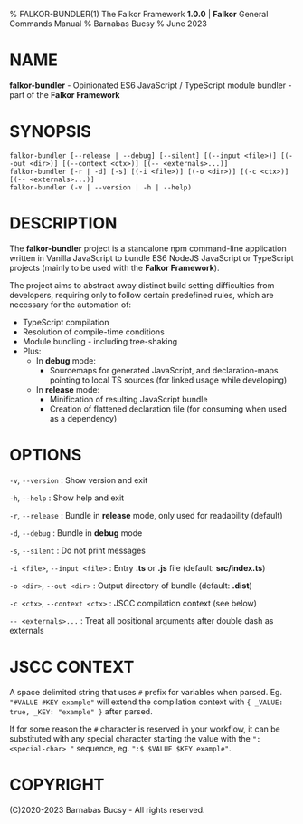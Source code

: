 % FALKOR-BUNDLER(1) The Falkor Framework **1.0.0** | **Falkor** General Commands Manual % Barnabas Bucsy % June 2023

# NAME

**falkor-bundler** - Opinionated ES6 JavaScript / TypeScript module bundler - part of the **Falkor Framework**

# SYNOPSIS

```
falkor-bundler [--release | --debug] [--silent] [(--input <file>)] [(--out <dir>)] [(--context <ctx>)] [(-- <externals>...)]
falkor-bundler [-r | -d] [-s] [(-i <file>)] [(-o <dir>)] [(-c <ctx>)] [(-- <externals>...)]
falkor-bundler (-v | --version | -h | --help)
```

# DESCRIPTION

The **falkor-bundler** project is a standalone npm command-line application written in Vanilla JavaScript to bundle ES6 NodeJS JavaScript or TypeScript projects (mainly to be used with the **Falkor Framework**).

The project aims to abstract away distinct build setting difficulties from developers, requiring only to follow certain predefined rules, which are necessary for the automation of:

- TypeScript compilation
- Resolution of compile-time conditions
- Module bundling - including tree-shaking
- Plus:
  - In **debug** mode:
    - Sourcemaps for generated JavaScript, and declaration-maps pointing to local TS sources (for linked usage while developing)
  - In **release** mode:
    - Minification of resulting JavaScript bundle
    - Creation of flattened declaration file (for consuming when used as a dependency)

# OPTIONS

`-v`, `--version`
: Show version and exit

`-h`, `--help`
: Show help and exit

`-r`, `--release`
: Bundle in **release** mode, only used for readability (default)

`-d`, `--debug`
: Bundle in **debug** mode

`-s`, `--silent`
: Do not print messages

`-i <file>`, `--input <file>`
: Entry **.ts** or **.js** file (default: **src/index.ts**)

`-o <dir>`, `--out <dir>`
: Output directory of bundle (default: **.dist**)

`-c <ctx>`, `--context <ctx>`
: JSCC compilation context (see below)

`-- <externals>...`
: Treat all positional arguments after double dash as externals

# JSCC CONTEXT

A space delimited string that uses `#` prefix for variables when parsed. Eg. `"#VALUE #KEY example"` will extend the compilation context with `{ _VALUE: true, _KEY: "example" }` after parsed.

If for some reason the `#` character is reserved in your workflow, it can be substituted with any special character starting the value with the `":<special-char> "` sequence, eg. `":$ $VALUE $KEY example"`.

# COPYRIGHT

(C)2020-2023 Barnabas Bucsy - All rights reserved.
